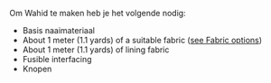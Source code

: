 Om Wahid te maken heb je het volgende nodig:

- Basis naaimateriaal
- About 1 meter (1.1 yards) of a suitable fabric ([see Fabric options](/docs/patterns/wahid/fabric))
- About 1 meter (1.1 yards) of lining fabric
- Fusible interfacing
- Knopen
